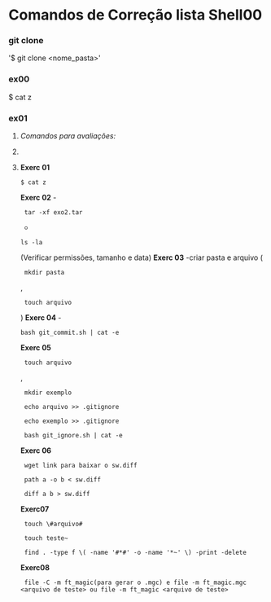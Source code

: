 # Comandos de Correção lista Shell00

### git clone

'$ git clone <link> <nome_pasta>'

### ex00

$ cat z

### ex01

1.  _Comandos para avaliações:_ 
2. 
3. **Exerc 01**
    
    `$ cat z `
	
  
    **Exerc 02** -
    
    ```
     tar -xf exo2.tar 
    ```
    
    -
    
    ```
    ls -la 
    ```
    
    (Verificar permissões, tamanho e data) **Exerc 03** -criar pasta e arquivo (
    
    ```
     mkdir pasta 
    ```
    
    ,
    
    ```
     touch arquivo 
    ```
    
    ) **Exerc 04** -
    
    ```
    bash git_commit.sh | cat -e
    ```
    
    **Exerc 05**
    
    ```
     touch arquivo
    ```
    
    ,
    
    ```
     mkdir exemplo 
    ```
    
    ```
     echo arquivo >> .gitignore 
    ```
    
    ```
     echo exemplo >> .gitignore 
    ```
    
    ```
     bash git_ignore.sh | cat -e 
    ```
    
    **Exerc 06**
    
    ```
     wget link para baixar o sw.diff 
    ```
    
    ```
     path a -o b < sw.diff 
    ```
    
    ```
     diff a b > sw.diff 
    ```
    
    **Exerc07**
    
    ```
     touch \#arquivo# 
    ```
    
    ```
     touch teste~ 
    ```
    
    ```
     find . -type f \( -name '#*#' -o -name '*~' \) -print -delete 
    ```
    
    **Exerc08**
    
    ```
     file -C -m ft_magic(para gerar o .mgc) e file -m ft_magic.mgc <arquivo de teste> ou file -m ft_magic <arquivo de teste> 
    ```